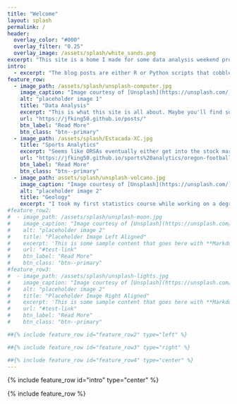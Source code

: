 ```yaml
---
title: "Welcome"
layout: splash
permalink: /
header:
  overlay_color: "#000"
  overlay_filter: "0.25"
  overlay_image: /assets/splash/white_sands.png
excerpt: "This site is a home I made for some data analysis weekend projects to live and to get some experience building a website."
intro:
  - excerpt: "The blog posts are either R or Python scripts that cobble together code I either wrote myself or, as is often the case, borrowed from one of the many more talented people who are kind enough to share their knowledge online. Be aware that *there are almost certainly errors* lurking about my scripts. If you find one, kindly leave a comment."
feature_row:
  - image_path: /assets/splash/unsplash-computer.jpg
    image_caption: "Image courtesy of [Unsplash](https://unsplash.com/)"
    alt: "placeholder image 1"
    title: "Data Analysis"
    excerpt: "This is what this site is all about. Maybe you'll find something that interests you."
    url: "https://jfking50.github.io/posts/"
    btn_label: "Read More"
    btn_class: "btn--primary"
  - image_path: /assets/splash/Estacada-XC.jpg
    title: "Sports Analytics"
    excerpt: "Seems like ORSAs eventually either get into the stock market or sports analytics, and, well... even though I'm a runner, I have a few college football posts."
    url: "https://jfking50.github.io/sports%20analytics/oregon-football/"
    btn_label: "Read More"
    btn_class: "btn--primary"
  - image_path: assets/splash/unsplash-volcano.jpg
    image_caption: "Image courtesy of [Unsplash](https://unsplash.com/)"
    alt: "placeholder image 2"
    title: "Geology"
    excerpt: "I took my first statistics course while working on a degree in Geology. Some day I'd like to get back to these roots by applying what I've learned in data analytics to geology data sets."
#feature_row2:
#  - image_path: /assets/splash/unsplash-moon.jpg
#    image_caption: "Image courtesy of [Unsplash](https://unsplash.com/)"
#    alt: "placeholder image 2"
#    title: "Placeholder Image Left Aligned"
#    excerpt: 'This is some sample content that goes here with **Markdown** formatting. Left aligned with `type="left"`'
#    url: "#test-link"
#    btn_label: "Read More"
#    btn_class: "btn--primary"
#feature_row3:
#  - image_path: /assets/splash/unsplash-lights.jpg
#    image_caption: "Image courtesy of [Unsplash](https://unsplash.com/)"
#    alt: "placeholder image 2"
#    title: "Placeholder Image Right Aligned"
#    excerpt: 'This is some sample content that goes here with **Markdown** formatting. Right aligned with `type="right"`'
#    url: "#test-link"
#    btn_label: "Read More"
#    btn_class: "btn--primary"

##{% include feature_row id="feature_row2" type="left" %}

##{% include feature_row id="feature_row3" type="right" %}

##{% include feature_row id="feature_row4" type="center" %}
---
```


{% include feature_row id="intro" type="center" %}

{% include feature_row %}
